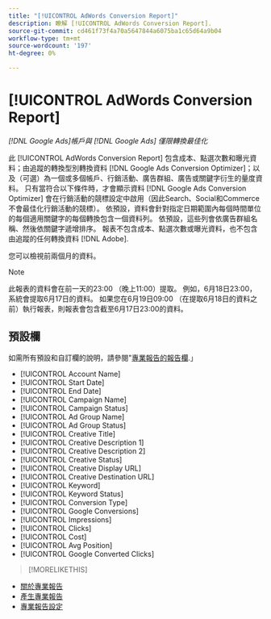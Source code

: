 ```yaml
---
title: "[!UICONTROL AdWords Conversion Report]"
description: 瞭解 [!UICONTROL AdWords Conversion Report].
source-git-commit: cd461f73f4a70a5647844a6075ba1c65d64a9b04
workflow-type: tm+mt
source-wordcount: '197'
ht-degree: 0%

---
```


# [!UICONTROL AdWords Conversion Report]

*[!DNL Google Ads]帳戶與 [!DNL Google Ads] 僅限轉換最佳化*

此 [!UICONTROL AdWords Conversion Report] 包含成本、點選次數和曝光資料；由追蹤的轉換型別轉換資料 [!DNL Google Ads Conversion Optimizer]；以及（可選）為一個或多個帳戶、行銷活動、廣告群組、廣告或關鍵字衍生的量度資料。 只有當符合以下條件時，才會顯示資料 [!DNL Google Ads Conversion Optimizer] 會在行銷活動的競標設定中啟用（因此Search、Social和Commerce不會最佳化行銷活動的競標）。 依預設，資料會針對指定日期範圍內每個時間單位的每個適用關鍵字的每個轉換包含一個資料列。 依預設，這些列會依廣告群組名稱、然後依關鍵字遞增排序。 報表不包含成本、點選次數或曝光資料，也不包含由追蹤的任何轉換資料 [!DNL Adobe].

您可以檢視前兩個月的資料。

>[!NOTE]
>
>此報表的資料會在前一天的23:00 （晚上11:00）提取。 例如，6月18日23:00，系統會提取6月17日的資料。 如果您在6月19日09:00 （在提取6月18日的資料之前）執行報表，則報表會包含截至6月17日23:00的資料。

## 預設欄

如需所有預設和自訂欄的說明，請參閱&quot;[專業報告的報告欄](specialty-report-columns.md).」

* [!UICONTROL Account Name]
* [!UICONTROL Start Date]
* [!UICONTROL End Date]
* [!UICONTROL Campaign Name]
* [!UICONTROL Campaign Status]
* [!UICONTROL Ad Group Name]
* [!UICONTROL Ad Group Status]
* [!UICONTROL Creative Title]
* [!UICONTROL Creative Description 1]
* [!UICONTROL Creative Description 2]
* [!UICONTROL Creative Status]
* [!UICONTROL Creative Display URL]
* [!UICONTROL Creative Destination URL]
* [!UICONTROL Keyword]
* [!UICONTROL Keyword Status]
* [!UICONTROL Conversion Type]
* [!UICONTROL Google Conversions]
* [!UICONTROL Impressions]
* [!UICONTROL Clicks]
* [!UICONTROL Cost]
* [!UICONTROL Avg Position]
* [!UICONTROL Google Converted Clicks]

>[!MORELIKETHIS]
* [關於專業報告](specialty-report-about.md)
* [產生專業報告](specialty-report-generate.md)
* [專業報告設定](specialty-report-settings.md)

